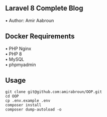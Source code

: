 ## Laravel 8 Complete Blog

•	Author: Amir Aabroun <br>

## Docker Requirements 
•	PHP Nginx  <br>
•	PHP 8  <br>
•	MySQL <br>
•	phpmyadmin <br>

## Usage <br>
```
git clone git@github.com:amirabroun/OOP.git
cd OOP
cp .env.example .env
composer install
composer dump-autoload -o
```
